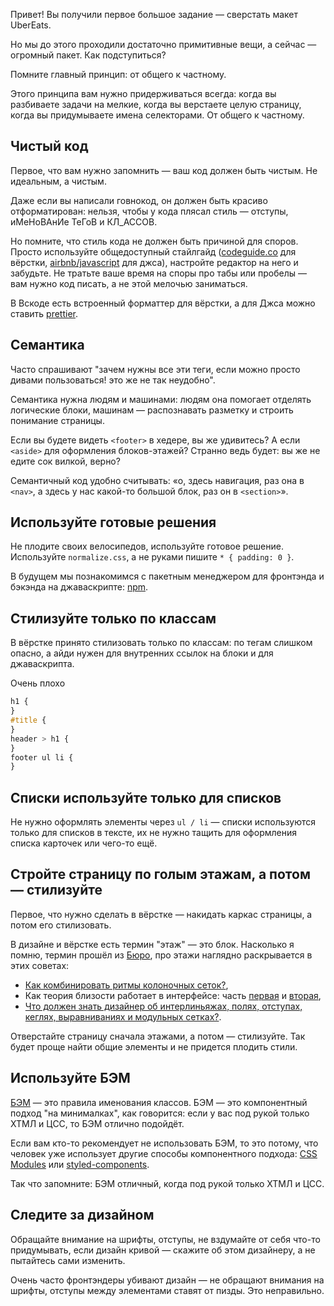 Привет! Вы получили первое большое задание — сверстать макет UberEats.

Но мы до этого проходили достаточно примитивные вещи, а сейчас — огромный пакет. Как подступиться?

<p class="announce">
  Помните главный принцип: от общего к частному.
</p>

Этого принципа вам нужно придерживаться всегда: когда вы разбиваете задачи на мелкие, когда вы верстаете целую страницу, когда вы придумываете имена селекторами. От общего к частному.

## Чистый код

Первое, что вам нужно запомнить — ваш код должен быть чистым. Не идеальным, а чистым.

Даже если вы написали говнокод, он должен быть красиво отформатирован: нельзя, чтобы у кода плясал стиль — отступы, иМеНоВАнИе ТеГоВ и КЛ_АССОВ.

Но помните, что стиль кода не должен быть причиной для споров. Просто используйте общедоступный стайлгайд ([codeguide.co](http://codeguide.co) для вёрстки, [airbnb/javascript](https://github.com/airbnb/javascript) для джса), настройте редактор на него и забудьте. Не тратьте ваше время на споры про табы или пробелы — вам нужно код писать, а не этой мелочью заниматься.

В Вскоде есть встроенный форматтер для вёрстки, а для Джса можно ставить [prettier](http://prettier.io).

## Семантика

Часто спрашивают "зачем нужны все эти теги, если можно просто дивами пользоваться! это же не так неудобно".

Семантика нужна людям и машинами: людям она помогает отделять логические блоки, машинам — распознавать разметку и строить понимание страницы.

Если вы будете видеть `<footer>` в хедере, вы же удивитесь? А если `<aside>` для оформления блоков-этажей? Странно ведь будет: вы же не едите сок вилкой, верно?

Семантичный код удобно считывать: «о, здесь навигация, раз она в `<nav>`, а здесь у нас какой-то большой блок, раз он в `<section>`».

## Используйте готовые решения

Не плодите своих велосипедов, используйте готовое решение. Используйте `normalize.css`, а не руками пишите `* { padding: 0 }`.

В будущем мы познакомимся с пакетным менеджером для фронтэнда и бэкэнда на джаваскрипте: [npm](https://npmjs.com).

## Стилизуйте только по классам

В вёрстке принято стилизовать только по классам: по тегам слишком опасно, а айди нужен для внутренних ссылок на блоки и для джаваскрипта.

Очень плохо

```css
h1 {
}
#title {
}
header > h1 {
}
footer ul li {
}
```

## Списки используйте только для списков

Не нужно оформлять элементы через `ul / li` — списки используются только для списков в тексте, их не нужно тащить для оформления списка карточек или чего-то ещё.

## Стройте страницу по голым этажам, а потом — стилизуйте

Первое, что нужно сделать в вёрстке — накидать каркас страницы, а потом его стилизовать.

В дизайне и вёрстке есть термин "этаж" — это блок. Насколько я помню, термин прошёл из [Бюро](https://bureau.ru), про этажи наглядно раскрывается в этих советах:

* [Как комбинировать ритмы колоночных сеток?](https://bureau.ru/bb/soviet/20131104/),
* Как теория близости работает в интерфейсе: часть [первая](https://bureau.ru/bb/soviet/20160510/) и [вторая](https://bureau.ru/bb/soviet/20160503/),
* [Что должен знать дизайнер об интерлиньяжах, полях, отступах, кеглях, выравниваниях и модульных сетках?](https://bureau.ru/bb/soviet/20140224/).

Отверстайте страницу сначала этажами, а потом — стилизуйте. Так будет проще найти общие элементы и не придется плодить стили.

## Используйте БЭМ

[БЭМ](https://ru.bem.info) — это правила именования классов. БЭМ — это компонентный подход "на минималках", как говорится: если у вас под рукой только ХТМЛ и ЦСС, то БЭМ отлично подойдёт.

Если вам кто-то рекомендует не использовать БЭМ, то это потому, что человек уже использует другие способы компонентного подхода: [CSS Modules](https://github.com/css-modules/css-modules) или [styled-components](https://www.styled-components.com/).

Так что запомните: БЭМ отличный, когда под рукой только ХТМЛ и ЦСС.

## Следите за дизайном

Обращайте внимание на шрифты, отступы, не вздумайте от себя что-то придумывать, если дизайн кривой — скажите об этом дизайнеру, а не пытайтесь сами изменить.

Очень часто фронтэндеры убивают дизайн — не обращают внимания на шрифты, отступы между элементами ставят от пизды. Это неправильно.
